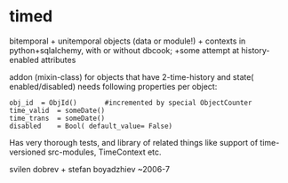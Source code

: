 timed
=====

bitemporal + unitemporal objects (data or module!) + contexts in python+sqlalchemy, with or without dbcook; +some attempt at history-enabled attributes

addon (mixin-class) for objects that have 2-time-history and state( enabled/disabled)
needs following properties per object: 

	obj_id  = ObjId()       #incremented by special ObjectCounter
	time_valid  = someDate()
	time_trans  = someDate()
	disabled    = Bool( default_value= False)

Has very thorough tests, and library of related things like support of time-versioned src-modules, TimeContext etc.

svilen dobrev + stefan boyadzhiev
~2006-7
